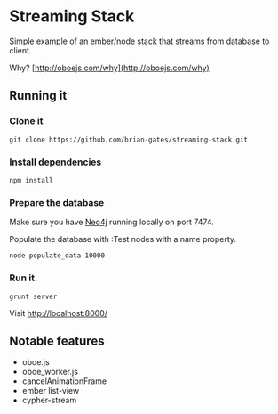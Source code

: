 # Streaming Stack

Simple example of an ember/node stack that streams from database to client.

Why?  [http://oboejs.com/why](http://oboejs.com/why)

## Running it

### Clone it

```
git clone https://github.com/brian-gates/streaming-stack.git
```

### Install dependencies

```
npm install
```

### Prepare the database
Make sure you have [Neo4j](http://www.neo4j.org/) running locally on port 7474.

Populate the database with :Test nodes with a name property.
```
node populate_data 10000
```

### Run it.

```
grunt server
```
Visit [http://localhost:8000/](http://localhost:8000/)


## Notable features

 * oboe.js
 * oboe_worker.js
 * cancelAnimationFrame
 * ember list-view
 * cypher-stream
